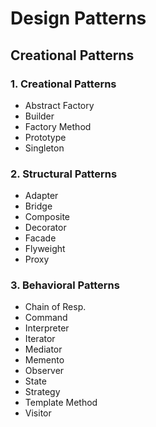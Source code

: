 # Design Patterns
## Creational Patterns
### 1. Creational Patterns
- Abstract Factory
- Builder
- Factory Method
- Prototype
- Singleton
### 2. Structural Patterns
- Adapter
- Bridge
- Composite
- Decorator
- Facade
- Flyweight
- Proxy
### 3. Behavioral Patterns
- Chain of Resp.
- Command
- Interpreter
- Iterator
- Mediator
- Memento
- Observer
- State
- Strategy
- Template Method
- Visitor
